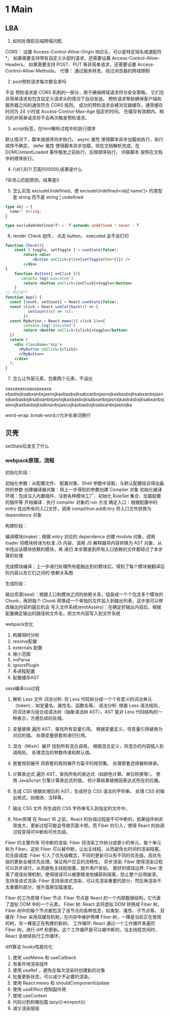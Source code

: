 # 1 Main

## LBA
1. 如何处理前后端跨域问题,

CORS：
设置 Access-Control-Allow-Origin 响应头，可以是特定域名或通配符 *。
如果需要支持带有自定义头部的请求，还需要设置 Access-Control-Allow-Headers。
如果需要支持 POST、PUT 等非简单请求，还需要设置 Access-Control-Allow-Methods。
代理：
通过服务转发，绕过浏览器的跨域限制

2. post预检请求每次都会发吗

不会
预检请求是 CORS 机制的一部分，用于确保跨域请求符合安全策略。
它们在非简单请求和包含自定义请求头的情况下自动发送。
预检请求帮助确保客户端和服务器之间的通信符合 CORS 规则。
成功的预检请求会被浏览器缓存，通常缓存时间为 24 小时或 Access-Control-Max-Age 指定的时间。
在缓存有效期内，相同的非简单请求将不会再次触发预检请求。

3. script标签，在html解析过程中的执行顺序

默认情况下，脚本按顺序同步执行。
async 属性 使得脚本异步加载和执行，执行顺序不确定。
defer 属性 使得脚本异步加载，但在文档解析完成，在 DOMContentLoaded 事件触发之前执行。后按顺序执行。
内联脚本 按照在文档中的顺序执行。

4. /\d{1,6}?/  ​匹配000000,结果是什么​

?非贪心匹配原则，结果是0

5. 怎么实现 excludeUndefined，使 excludeUndefined<obj['name']> 的类型是 string 而不是 string | undefined

```ts
type obj = {​
  name?: string;​
}​

type excludeUndefined<T> =  ​​​T extends undefined ? never : T
```


6. render Check 组件， 点击 button， executed 会不会打印
```jsx
function Check(){
    const [ toggle, setToggle ] = useState(false);
        return <div>
            <Button onClick={()=>{setToggle(t=>!t)}} />
        </div>   
}    
    function Button({ onClick }){
       console.log('executed')
        return <button onClick={onClick}>toggle</button>
    }
// 优化如下
function App() {
  const [count, setCount] = React.useState(false);
  const click = React.useCallback(() => {
          setCount((c) => !c);
        })
  const MyButton = React.memo(({ click })=>{
        console.log('executed')
        return <button onClick={click}>toggle</button>
  })
  return (
    <div className="App">
      <MyButton onClick={click}>
      </MyButton>
    </div>
  );
}
```



7. 怎么让外层元素，包裹两个元素，不溢出
  
<div>
  <div>
  xaxsaxasxsaxsaxsaxa
  </div> <div>xbasbxjksabxanbxjasnxjkaxbasbxjksabxanbxjasnxjkaxbasbxjksabxanbxjasnxjkaxbasbxjksabxanbxjasnxjkaxbasbxjksabxanbxjasnxjkaxbasbxjksabxanbxjasnxjkaxbasbxjksabxanbxjasnxjkaxbasbxjksabxanbxjasnxjka
  </div>
</div>

word-wrap: break-word;//允许长单词换行



## 贝壳
setState后发生了什么

### webpack原理，流程
初始化阶段：

初始化参数：从配置文件、 配置对象、Shell 参数中读取，与默认配置结合得出最终的参数
创建编译器对象：用上一步得到的参数创建 Compiler 对象
初始化编译环境：包括注入内置插件、注册各种模块工厂、初始化 RuleSet 集合、加载配置的插件等
开始编译：执行 compiler 对象的 run 方法
确定入口：根据配置中的 entry 找出所有的入口文件，调用 compilition.addEntry 将入口文件转换为 dependence 对象


构建阶段：

编译模块(make)：根据 entry 对应的 dependence 创建 module 对象，调用 loader 将模块转译为标准 JS 内容，调用 JS 解释器将内容转换为 AST 对象，从中找出该模块依赖的模块，再 递归 本步骤直到所有入口依赖的文件都经过了本步骤的处理

完成模块编译：上一步递归处理所有能触达到的模块后，得到了每个模块被翻译后的内容以及它们之间的 依赖关系图


生成阶段：

输出资源(seal)：根据入口和模块之间的依赖关系，组装成一个个包含多个模块的 Chunk，再把每个 Chunk 转换成一个单独的文件加入到输出列表，这步是可以修改输出内容的最后机会
写入文件系统(emitAssets)：在确定好输出内容后，根据配置确定输出的路径和文件名，把文件内容写入到文件系统


webpack优化
1. 构建用时分析
2. resolve配置
3. externals 配置
4. 缩小范围
5. noParse
6. ignorePlugin
7. 多进程配置
8. 配置缓存AST

sass编译css过程
1. 解析 Less 文件
词法分析: 将 Less 代码拆分成一个个有意义的词法单元（token），如变量名、属性名、函数名等。
语法分析: 根据 Less 语法规则，将词法单元组合成语法树（抽象语法树 AST）。AST 是对 Less 代码结构的一种表示，方便后续的处理。
2. 变量替换
遍历 AST，查找所有变量引用。
根据变量定义，将变量引用替换为对应的值。
处理变量嵌套和递归引用。
3. 混合（Mixin）展开
找到所有混合调用。
根据混合定义，将混合的内容插入到调用处。
处理混合的参数传递和默认值。
4. 嵌套规则展开
将嵌套的规则展开为扁平的规则集。
处理嵌套选择器和继承。
5. 计算表达式
遍历 AST，查找所有的表达式（如颜色计算、单位转换等）。
使用 JavaScript 引擎计算表达式的值。
将计算结果替换回表达式所在的位置。
6. 生成 CSS
根据处理后的 AST，生成符合 CSS 语法的字符串。
处理 CSS 的输出格式，如缩进、注释等。
7. 输出 CSS 文件
将生成的 CSS 字符串写入到指定的文件中。

4. fiber原理
在 React 16 之前，React 的协调过程是不可中断的，如果组件树非常庞大，更新过程可能会导致页面卡顿。而 Fiber 的引入，使得 React 的协调过程变得可中断和可优先级。

Fiber 的主要作用
可中断的渲染: Fiber 将渲染工作拆分成更小的单元，每个单元称为 Fiber。这些 Fiber 可以被中断，让出主线程，从而避免长时间的渲染阻塞。
优先级调度: Fiber 引入了优先级概念，不同的更新可以有不同的优先级。高优先级的更新会被优先处理，保证用户交互的流畅性。
异步渲染: Fiber 使得渲染过程可以异步进行，从而避免主线程阻塞，提升用户体验。
更好的错误边界: Fiber 改善了错误处理机制，使得错误可以被更精准地捕获和隔离，防止整个应用崩溃。
支持渐进式渲染: Fiber 支持渐进式渲染，可以先渲染重要的部分，然后再渲染不太重要的部分，提升首屏加载速度。

Fiber 的工作原理
Fiber 节点: Fiber 节点是 React 的一个内部数据结构，它代表了虚拟 DOM 中的一个元素。
Fiber 树: React 会将虚拟 DOM 转换成 Fiber 树，Fiber 树中的每个节点都包含了该节点的各种信息，如类型、属性、子节点等。
双缓存: Fiber 采用双缓存机制，在内存中维护两棵 Fiber 树，一棵是当前正在使用的树，另一棵是正在构建的新树。
工作循环: React 通过一个工作循环来遍历 Fiber 树，进行 diff 和更新。这个工作循环是可以被中断的，当主线程空闲时，React 会继续执行工作循环。


diff算法
hooks性能优化
1. 使用 useMemo 和 useCallback
2. 有条件地渲染组件
3. 使用 useRef ，避免在每次渲染时创建新的对象
4. 批量更新状态，可以减少不必要的渲染。
5. 使用 React.memo 和 shouldComponentUpdate
6. 使用 useEffect 控制副作用
7. 使用 useContext
8. 代码分割和懒加载 lazy(()=>import())
9. 减少渲染层级



